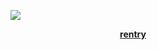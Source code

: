 ![](https://64.media.tumblr.com/2a22d0b1c1f9908a334a583215f24215/af42609dc7762274-d1/s400x600/356653b1347886f0f657ce567dcc65e755bf2104.pnj)

               [**rentry**](https://rentry.co/limblesscorpse)
